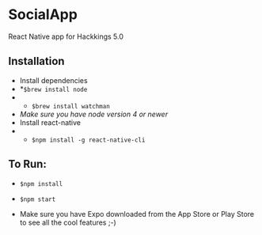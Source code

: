 # SocialApp 
React Native app for Hackkings 5.0

## Installation

* Install dependencies 
 * *`$brew install node`
 * * `$brew install watchman`
  * *Make sure you have node version 4 or newer*
* Install react-native 
 * * `$npm install -g react-native-cli`


## To Run:

* `$npm install`

* `$npm start`

* Make sure you have Expo downloaded from the App Store or Play Store to see all the cool features ;-)
